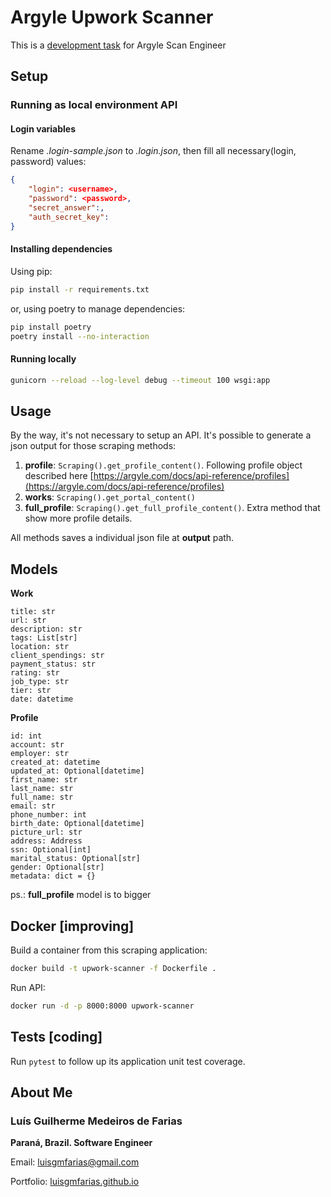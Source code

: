 # Argyle Upwork Scanner

This is a [development task](https://www.notion.so/Argyle-Scanning-Task-Programming-71f79b9deda041bf84db0e0e4bcfc2af) for Argyle Scan Engineer

## Setup

### **Running as local environment API**

#### **Login variables**

Rename _.login-sample.json_ to _.login.json_, then fill all necessary(login, password) values:

```json
{
    "login": <username>,
    "password": <password>,
    "secret_answer":,
    "auth_secret_key":
}
```

#### **Installing dependencies**

Using pip:

```bash
pip install -r requirements.txt
```

or, using poetry to manage dependencies:

```bash
pip install poetry
poetry install --no-interaction
```

#### **Running locally**

```bash
gunicorn --reload --log-level debug --timeout 100 wsgi:app
```

## Usage

By the way, it's not necessary to setup an API. It's possible to generate a json output for those scraping methods:

1. **profile**: `Scraping().get_profile_content()`. Following profile object described here [https://argyle.com/docs/api-reference/profiles](https://argyle.com/docs/api-reference/profiles)
2. **works**: `Scraping().get_portal_content()`
3. **full_profile**: `Scraping().get_full_profile_content()`. Extra method that show more profile details.

All methods saves a individual json file at **output** path.

## Models

**Work**

```
title: str
url: str
description: str
tags: List[str]
location: str
client_spendings: str
payment_status: str
rating: str
job_type: str
tier: str
date: datetime
```

**Profile**

```
id: int
account: str
employer: str
created_at: datetime
updated_at: Optional[datetime]
first_name: str
last_name: str
full_name: str
email: str
phone_number: int
birth_date: Optional[datetime]
picture_url: str
address: Address
ssn: Optional[int]
marital_status: Optional[str]
gender: Optional[str]
metadata: dict = {}
```

ps.: **full_profile** model is to bigger

## Docker [improving]

Build a container from this scraping application:

```bash
docker build -t upwork-scanner -f Dockerfile .
```

Run API:

```bash
docker run -d -p 8000:8000 upwork-scanner
```

## Tests [coding]

Run `pytest` to follow up its application unit test coverage.

## About Me

### **Luís Guilherme Medeiros de Farias**

**Paraná, Brazil. Software Engineer**

Email: luisgmfarias@gmail.com

Portfolio: [luisgmfarias.github.io](https://luisgmfarias.github.io)
